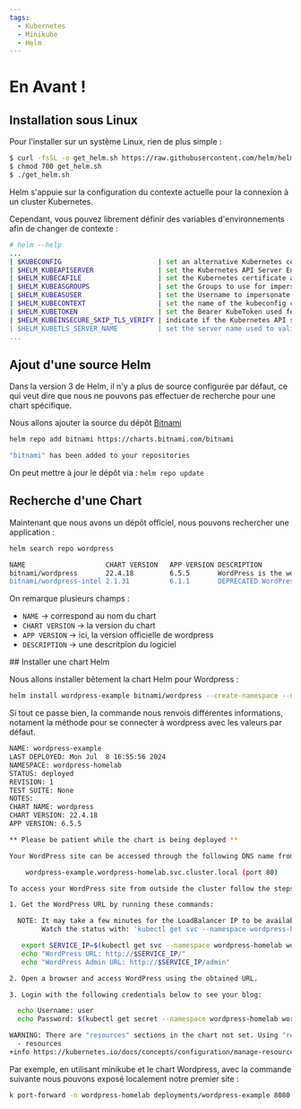 ```yaml
---
tags:
  - Kubernetes
  - Minikube
  - Helm
---
```


# En Avant ! 
## Installation sous Linux
Pour l'installer sur un système Linux, rien de plus simple :

```bash
$ curl -fsSL -o get_helm.sh https://raw.githubusercontent.com/helm/helm/main/scripts/get-helm-3
$ chmod 700 get_helm.sh
$ ./get_helm.sh
```

Helm s'appuie sur la configuration du contexte actuelle pour la connexion à un cluster Kubernetes.

Cependant, vous pouvez librement définir des variables d'environnements afin de changer de contexte :
```bash
# helm --help
...
| $KUBECONFIG                        | set an alternative Kubernetes configuration file (default "~/.kube/config")                                |
| $HELM_KUBEAPISERVER                | set the Kubernetes API Server Endpoint for authentication                                                  |
| $HELM_KUBECAFILE                   | set the Kubernetes certificate authority file.                                                             |
| $HELM_KUBEASGROUPS                 | set the Groups to use for impersonation using a comma-separated list.                                      |
| $HELM_KUBEASUSER                   | set the Username to impersonate for the operation.                                                         |
| $HELM_KUBECONTEXT                  | set the name of the kubeconfig context.                                                                    |
| $HELM_KUBETOKEN                    | set the Bearer KubeToken used for authentication.                                                          |
| $HELM_KUBEINSECURE_SKIP_TLS_VERIFY | indicate if the Kubernetes API server's certificate validation should be skipped (insecure)                |
| $HELM_KUBETLS_SERVER_NAME          | set the server name used to validate the Kubernetes API server certificate                                 |
...
```

## Ajout d'une source Helm

Dans la version 3 de Helm, il n'y a plus de source configurée par défaut, ce qui veut dire que nous ne pouvons pas effectuer de recherche pour une chart spécifique.

Nous allons ajouter la source du dépôt [Bitnami](https://charts.bitnami.com/bitnami)

```bash
helm repo add bitnami https://charts.bitnami.com/bitnami

"bitnami" has been added to your repositories
```

On peut mettre à jour le dépôt via : ```helm repo update```

## Recherche d'une Chart

Maintenant que nous avons un dépôt officiel, nous pouvons rechercher une application :

```bash
helm search repo wordpress

NAME                   	CHART VERSION	APP VERSION	DESCRIPTION                                       
bitnami/wordpress      	22.4.18      	6.5.5      	WordPress is the world's most popular blogging ...
bitnami/wordpress-intel	2.1.31       	6.1.1      	DEPRECATED WordPress for Intel is the most popu...
```

On remarque plusieurs champs :

- ```NAME``` -> correspond au nom du chart
- ```CHART VERSION``` -> la version du chart
- ```APP VERSION``` -> ici, la version officielle de wordpress
- ```DESCRIPTION``` -> une descritpion du logiciel

## Installer une chart Helm

Nous allons installer bêtement la chart Helm pour Wordpress :

```bash
helm install wordpress-example bitnami/wordpress --create-namespace --namespace wordpress-homelab
```

Si tout ce passe bien, la commande nous renvois différentes informations, notament la méthode pour se connecter à wordpress avec les valeurs par défaut.

```bash
NAME: wordpress-example
LAST DEPLOYED: Mon Jul  8 16:55:56 2024
NAMESPACE: wordpress-homelab
STATUS: deployed
REVISION: 1
TEST SUITE: None
NOTES:
CHART NAME: wordpress
CHART VERSION: 22.4.18
APP VERSION: 6.5.5

** Please be patient while the chart is being deployed **

Your WordPress site can be accessed through the following DNS name from within your cluster:

    wordpress-example.wordpress-homelab.svc.cluster.local (port 80)

To access your WordPress site from outside the cluster follow the steps below:

1. Get the WordPress URL by running these commands:

  NOTE: It may take a few minutes for the LoadBalancer IP to be available.
        Watch the status with: 'kubectl get svc --namespace wordpress-homelab -w wordpress-example'

   export SERVICE_IP=$(kubectl get svc --namespace wordpress-homelab wordpress-example --template "{{ range (index .status.loadBalancer.ingress 0) }}{{ . }}{{ end }}")
   echo "WordPress URL: http://$SERVICE_IP/"
   echo "WordPress Admin URL: http://$SERVICE_IP/admin"

2. Open a browser and access WordPress using the obtained URL.

3. Login with the following credentials below to see your blog:

  echo Username: user
  echo Password: $(kubectl get secret --namespace wordpress-homelab wordpress-example -o jsonpath="{.data.wordpress-password}" | base64 -d)

WARNING: There are "resources" sections in the chart not set. Using "resourcesPreset" is not recommended for production. For production installations, please set the following values according to your workload needs:
  - resources
+info https://kubernetes.io/docs/concepts/configuration/manage-resources-containers/
```

Par exemple, en utilisant minikube et le chart Wordpress, avec la commande suivante nous pouvons exposé localement notre premier site :

```bash
k port-forward -n wordpress-homelab deployments/wordpress-example 8080:8080
```